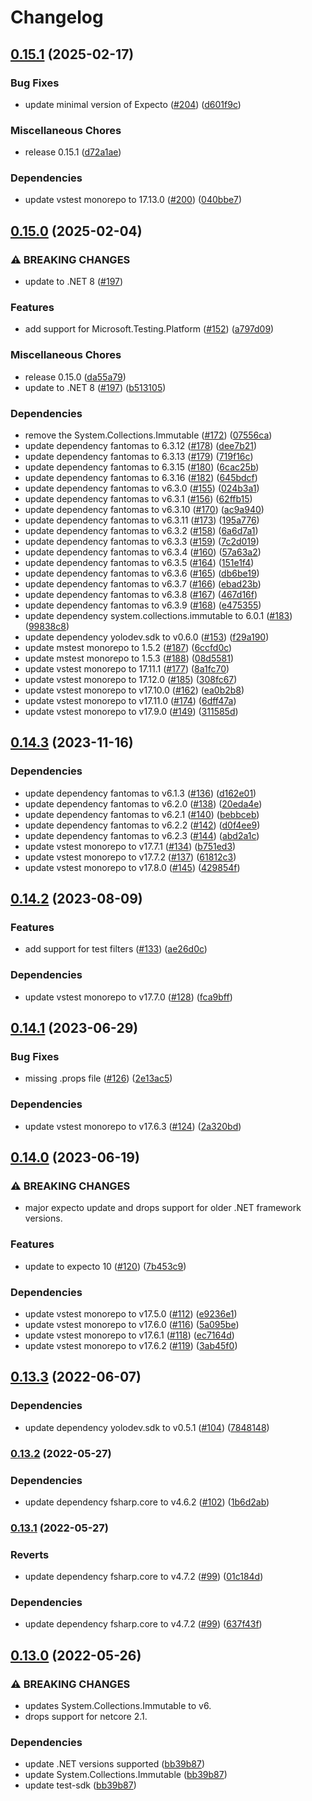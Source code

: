 # Changelog

## [0.15.1](https://github.com/YoloDev/YoloDev.Expecto.TestSdk/compare/YoloDev.Expecto.TestSdk-v0.15.0...YoloDev.Expecto.TestSdk-v0.15.1) (2025-02-17)


### Bug Fixes

* update minimal version of Expecto ([#204](https://github.com/YoloDev/YoloDev.Expecto.TestSdk/issues/204)) ([d601f9c](https://github.com/YoloDev/YoloDev.Expecto.TestSdk/commit/d601f9ccba2ee968337f07105b3c326c6a80cbd1))


### Miscellaneous Chores

* release 0.15.1 ([d72a1ae](https://github.com/YoloDev/YoloDev.Expecto.TestSdk/commit/d72a1aea411004a308505662a34c7938ce046765))


### Dependencies

* update vstest monorepo to 17.13.0 ([#200](https://github.com/YoloDev/YoloDev.Expecto.TestSdk/issues/200)) ([040bbe7](https://github.com/YoloDev/YoloDev.Expecto.TestSdk/commit/040bbe714b2316d46fe623eff311fd4af7fa1434))

## [0.15.0](https://github.com/YoloDev/YoloDev.Expecto.TestSdk/compare/YoloDev.Expecto.TestSdk-v0.14.3...YoloDev.Expecto.TestSdk-v0.15.0) (2025-02-04)


### ⚠ BREAKING CHANGES

* update to .NET 8 ([#197](https://github.com/YoloDev/YoloDev.Expecto.TestSdk/issues/197))

### Features

* add support for Microsoft.Testing.Platform ([#152](https://github.com/YoloDev/YoloDev.Expecto.TestSdk/issues/152)) ([a797d09](https://github.com/YoloDev/YoloDev.Expecto.TestSdk/commit/a797d09e7bda9d13821bfbb406c869f05374a883))


### Miscellaneous Chores

* release 0.15.0 ([da55a79](https://github.com/YoloDev/YoloDev.Expecto.TestSdk/commit/da55a797eccb83ec03b4bf3d04dd1874e1263772))
* update to .NET 8 ([#197](https://github.com/YoloDev/YoloDev.Expecto.TestSdk/issues/197)) ([b513105](https://github.com/YoloDev/YoloDev.Expecto.TestSdk/commit/b5131057d5e073f86f883ad7486de0f6de6d3861))


### Dependencies

* remove the System.Collections.Immutable ([#172](https://github.com/YoloDev/YoloDev.Expecto.TestSdk/issues/172)) ([07556ca](https://github.com/YoloDev/YoloDev.Expecto.TestSdk/commit/07556ca611683ea39c429cdae99a7614f6e6cfed))
* update dependency fantomas to 6.3.12 ([#178](https://github.com/YoloDev/YoloDev.Expecto.TestSdk/issues/178)) ([dee7b21](https://github.com/YoloDev/YoloDev.Expecto.TestSdk/commit/dee7b21daf9eb94ad9a066760292144dbd183eaa))
* update dependency fantomas to 6.3.13 ([#179](https://github.com/YoloDev/YoloDev.Expecto.TestSdk/issues/179)) ([719f16c](https://github.com/YoloDev/YoloDev.Expecto.TestSdk/commit/719f16c9b62abd680bb8703524e2dca0770482fe))
* update dependency fantomas to 6.3.15 ([#180](https://github.com/YoloDev/YoloDev.Expecto.TestSdk/issues/180)) ([6cac25b](https://github.com/YoloDev/YoloDev.Expecto.TestSdk/commit/6cac25b50b2d5d8f22ffc35c56c6d28b245755f0))
* update dependency fantomas to 6.3.16 ([#182](https://github.com/YoloDev/YoloDev.Expecto.TestSdk/issues/182)) ([645bdcf](https://github.com/YoloDev/YoloDev.Expecto.TestSdk/commit/645bdcf034ff91076a06ef7e862a848662343440))
* update dependency fantomas to v6.3.0 ([#155](https://github.com/YoloDev/YoloDev.Expecto.TestSdk/issues/155)) ([024b3a1](https://github.com/YoloDev/YoloDev.Expecto.TestSdk/commit/024b3a129e9a3fb7b5e1787d77fdf26cd0122d09))
* update dependency fantomas to v6.3.1 ([#156](https://github.com/YoloDev/YoloDev.Expecto.TestSdk/issues/156)) ([62ffb15](https://github.com/YoloDev/YoloDev.Expecto.TestSdk/commit/62ffb155923c68f96f1347c089aefed7b423cf6c))
* update dependency fantomas to v6.3.10 ([#170](https://github.com/YoloDev/YoloDev.Expecto.TestSdk/issues/170)) ([ac9a940](https://github.com/YoloDev/YoloDev.Expecto.TestSdk/commit/ac9a940d9a516f72ce168d00ba56e1022d3e921d))
* update dependency fantomas to v6.3.11 ([#173](https://github.com/YoloDev/YoloDev.Expecto.TestSdk/issues/173)) ([195a776](https://github.com/YoloDev/YoloDev.Expecto.TestSdk/commit/195a77616feb451f582a719c0fb6a637e68534a6))
* update dependency fantomas to v6.3.2 ([#158](https://github.com/YoloDev/YoloDev.Expecto.TestSdk/issues/158)) ([6a6d7a1](https://github.com/YoloDev/YoloDev.Expecto.TestSdk/commit/6a6d7a127b778dc94a1c61611569690f33e16de1))
* update dependency fantomas to v6.3.3 ([#159](https://github.com/YoloDev/YoloDev.Expecto.TestSdk/issues/159)) ([7c2d019](https://github.com/YoloDev/YoloDev.Expecto.TestSdk/commit/7c2d01916ec77f93867ef69b13f34ab37db960e8))
* update dependency fantomas to v6.3.4 ([#160](https://github.com/YoloDev/YoloDev.Expecto.TestSdk/issues/160)) ([57a63a2](https://github.com/YoloDev/YoloDev.Expecto.TestSdk/commit/57a63a2db6b100ab226aa42bf42491b41cce965d))
* update dependency fantomas to v6.3.5 ([#164](https://github.com/YoloDev/YoloDev.Expecto.TestSdk/issues/164)) ([151e1f4](https://github.com/YoloDev/YoloDev.Expecto.TestSdk/commit/151e1f437454fd066b6728cfcf15ad05f9fcbd62))
* update dependency fantomas to v6.3.6 ([#165](https://github.com/YoloDev/YoloDev.Expecto.TestSdk/issues/165)) ([db6be19](https://github.com/YoloDev/YoloDev.Expecto.TestSdk/commit/db6be19e994fc33e3c94c95890f862453c8b1056))
* update dependency fantomas to v6.3.7 ([#166](https://github.com/YoloDev/YoloDev.Expecto.TestSdk/issues/166)) ([ebad23b](https://github.com/YoloDev/YoloDev.Expecto.TestSdk/commit/ebad23b4381b1aa850da7b35c2bc0cdb4335fa02))
* update dependency fantomas to v6.3.8 ([#167](https://github.com/YoloDev/YoloDev.Expecto.TestSdk/issues/167)) ([467d16f](https://github.com/YoloDev/YoloDev.Expecto.TestSdk/commit/467d16f6f1d1bfe5b3e0471d382966ea34071677))
* update dependency fantomas to v6.3.9 ([#168](https://github.com/YoloDev/YoloDev.Expecto.TestSdk/issues/168)) ([e475355](https://github.com/YoloDev/YoloDev.Expecto.TestSdk/commit/e4753556e694a40213036d437b1f8e985f94d6ab))
* update dependency system.collections.immutable to 6.0.1 ([#183](https://github.com/YoloDev/YoloDev.Expecto.TestSdk/issues/183)) ([99838c8](https://github.com/YoloDev/YoloDev.Expecto.TestSdk/commit/99838c81ddb8f61187455a373bb8c1e768976be6))
* update dependency yolodev.sdk to v0.6.0 ([#153](https://github.com/YoloDev/YoloDev.Expecto.TestSdk/issues/153)) ([f29a190](https://github.com/YoloDev/YoloDev.Expecto.TestSdk/commit/f29a190f4099901ad4fc9f0ca9d04afd58ad6936))
* update mstest monorepo to 1.5.2 ([#187](https://github.com/YoloDev/YoloDev.Expecto.TestSdk/issues/187)) ([6ccfd0c](https://github.com/YoloDev/YoloDev.Expecto.TestSdk/commit/6ccfd0cc5673230735866f906ce9afae6a1fd8f0))
* update mstest monorepo to 1.5.3 ([#188](https://github.com/YoloDev/YoloDev.Expecto.TestSdk/issues/188)) ([08d5581](https://github.com/YoloDev/YoloDev.Expecto.TestSdk/commit/08d558159847944bb382f6efc7936595ae1c0f84))
* update vstest monorepo to 17.11.1 ([#177](https://github.com/YoloDev/YoloDev.Expecto.TestSdk/issues/177)) ([8a1fc70](https://github.com/YoloDev/YoloDev.Expecto.TestSdk/commit/8a1fc7077b3ed47ee8ad008ddf84733b662b142b))
* update vstest monorepo to 17.12.0 ([#185](https://github.com/YoloDev/YoloDev.Expecto.TestSdk/issues/185)) ([308fc67](https://github.com/YoloDev/YoloDev.Expecto.TestSdk/commit/308fc6741fbcf71e264533a7ab4510ba5d8ecead))
* update vstest monorepo to v17.10.0 ([#162](https://github.com/YoloDev/YoloDev.Expecto.TestSdk/issues/162)) ([ea0b2b8](https://github.com/YoloDev/YoloDev.Expecto.TestSdk/commit/ea0b2b8cf8630b79672f22a022eb2178e7b1c0cb))
* update vstest monorepo to v17.11.0 ([#174](https://github.com/YoloDev/YoloDev.Expecto.TestSdk/issues/174)) ([6dff47a](https://github.com/YoloDev/YoloDev.Expecto.TestSdk/commit/6dff47ab1d1954d786f27cd251ee75d9cfc99009))
* update vstest monorepo to v17.9.0 ([#149](https://github.com/YoloDev/YoloDev.Expecto.TestSdk/issues/149)) ([311585d](https://github.com/YoloDev/YoloDev.Expecto.TestSdk/commit/311585d16e52dc920d5669bf85c6687529252c6a))

## [0.14.3](https://github.com/YoloDev/YoloDev.Expecto.TestSdk/compare/YoloDev.Expecto.TestSdk-v0.14.2...YoloDev.Expecto.TestSdk-v0.14.3) (2023-11-16)


### Dependencies

* update dependency fantomas to v6.1.3 ([#136](https://github.com/YoloDev/YoloDev.Expecto.TestSdk/issues/136)) ([d162e01](https://github.com/YoloDev/YoloDev.Expecto.TestSdk/commit/d162e01de0ff2afba96d0fcc17bfccb1c97a09cc))
* update dependency fantomas to v6.2.0 ([#138](https://github.com/YoloDev/YoloDev.Expecto.TestSdk/issues/138)) ([20eda4e](https://github.com/YoloDev/YoloDev.Expecto.TestSdk/commit/20eda4e53e8f0c0aa79f72cdd8dd221d73a1060d))
* update dependency fantomas to v6.2.1 ([#140](https://github.com/YoloDev/YoloDev.Expecto.TestSdk/issues/140)) ([bebbceb](https://github.com/YoloDev/YoloDev.Expecto.TestSdk/commit/bebbceb85423cfad1fdf0c2e16045019ab21d84d))
* update dependency fantomas to v6.2.2 ([#142](https://github.com/YoloDev/YoloDev.Expecto.TestSdk/issues/142)) ([d0f4ee9](https://github.com/YoloDev/YoloDev.Expecto.TestSdk/commit/d0f4ee99338d32b520cbd7a518c4c1ef31bbade5))
* update dependency fantomas to v6.2.3 ([#144](https://github.com/YoloDev/YoloDev.Expecto.TestSdk/issues/144)) ([abd2a1c](https://github.com/YoloDev/YoloDev.Expecto.TestSdk/commit/abd2a1c64454160c00d31794aa451be42102b6a5))
* update vstest monorepo to v17.7.1 ([#134](https://github.com/YoloDev/YoloDev.Expecto.TestSdk/issues/134)) ([b751ed3](https://github.com/YoloDev/YoloDev.Expecto.TestSdk/commit/b751ed3fc5fe95f7e667247b7421a7e88b638170))
* update vstest monorepo to v17.7.2 ([#137](https://github.com/YoloDev/YoloDev.Expecto.TestSdk/issues/137)) ([61812c3](https://github.com/YoloDev/YoloDev.Expecto.TestSdk/commit/61812c3e4078d4a10832d3c31aa4630a95d29478))
* update vstest monorepo to v17.8.0 ([#145](https://github.com/YoloDev/YoloDev.Expecto.TestSdk/issues/145)) ([429854f](https://github.com/YoloDev/YoloDev.Expecto.TestSdk/commit/429854ff29d525659e48b87dbc839982ed05b525))

## [0.14.2](https://github.com/YoloDev/YoloDev.Expecto.TestSdk/compare/YoloDev.Expecto.TestSdk-v0.14.1...YoloDev.Expecto.TestSdk-v0.14.2) (2023-08-09)


### Features

* add support for test filters ([#133](https://github.com/YoloDev/YoloDev.Expecto.TestSdk/issues/133)) ([ae26d0c](https://github.com/YoloDev/YoloDev.Expecto.TestSdk/commit/ae26d0c07b91a88823d0438ece7dbe03e7b068c0))


### Dependencies

* update vstest monorepo to v17.7.0 ([#128](https://github.com/YoloDev/YoloDev.Expecto.TestSdk/issues/128)) ([fca9bff](https://github.com/YoloDev/YoloDev.Expecto.TestSdk/commit/fca9bff36cfe7f69a0552361f8f91b3b39287f9f))

## [0.14.1](https://github.com/YoloDev/YoloDev.Expecto.TestSdk/compare/YoloDev.Expecto.TestSdk-v0.14.0...YoloDev.Expecto.TestSdk-v0.14.1) (2023-06-29)


### Bug Fixes

* missing .props file ([#126](https://github.com/YoloDev/YoloDev.Expecto.TestSdk/issues/126)) ([2e13ac5](https://github.com/YoloDev/YoloDev.Expecto.TestSdk/commit/2e13ac5231b03964a7a7b40b81e6866de902071a))


### Dependencies

* update vstest monorepo to v17.6.3 ([#124](https://github.com/YoloDev/YoloDev.Expecto.TestSdk/issues/124)) ([2a320bd](https://github.com/YoloDev/YoloDev.Expecto.TestSdk/commit/2a320bd3a625d70b627edc2df7166deb237f1970))

## [0.14.0](https://github.com/YoloDev/YoloDev.Expecto.TestSdk/compare/YoloDev.Expecto.TestSdk-v0.13.3...YoloDev.Expecto.TestSdk-v0.14.0) (2023-06-19)


### ⚠ BREAKING CHANGES

* major expecto update and drops support for older .NET framework versions.

### Features

* update to expecto 10 ([#120](https://github.com/YoloDev/YoloDev.Expecto.TestSdk/issues/120)) ([7b453c9](https://github.com/YoloDev/YoloDev.Expecto.TestSdk/commit/7b453c9ff2270927fccf1495b64924db31441fb7))


### Dependencies

* update vstest monorepo to v17.5.0 ([#112](https://github.com/YoloDev/YoloDev.Expecto.TestSdk/issues/112)) ([e9236e1](https://github.com/YoloDev/YoloDev.Expecto.TestSdk/commit/e9236e185b5890c190bf61f86ced50a1dddb082f))
* update vstest monorepo to v17.6.0 ([#116](https://github.com/YoloDev/YoloDev.Expecto.TestSdk/issues/116)) ([5a095be](https://github.com/YoloDev/YoloDev.Expecto.TestSdk/commit/5a095beddc9f89884a77d339be2e811c692d20f7))
* update vstest monorepo to v17.6.1 ([#118](https://github.com/YoloDev/YoloDev.Expecto.TestSdk/issues/118)) ([ec7164d](https://github.com/YoloDev/YoloDev.Expecto.TestSdk/commit/ec7164dce8bb25f4579ed0b249a88375b7b435c8))
* update vstest monorepo to v17.6.2 ([#119](https://github.com/YoloDev/YoloDev.Expecto.TestSdk/issues/119)) ([3ab45f0](https://github.com/YoloDev/YoloDev.Expecto.TestSdk/commit/3ab45f0a71d8f062eb80c37777f6a88b7544702b))

## [0.13.3](https://github.com/YoloDev/YoloDev.Expecto.TestSdk/compare/YoloDev.Expecto.TestSdk-v0.13.2...YoloDev.Expecto.TestSdk-v0.13.3) (2022-06-07)


### Dependencies

* update dependency yolodev.sdk to v0.5.1 ([#104](https://github.com/YoloDev/YoloDev.Expecto.TestSdk/issues/104)) ([7848148](https://github.com/YoloDev/YoloDev.Expecto.TestSdk/commit/7848148bac04523116a6f3fec20b681443959193))

### [0.13.2](https://github.com/YoloDev/YoloDev.Expecto.TestSdk/compare/YoloDev.Expecto.TestSdk-v0.13.1...YoloDev.Expecto.TestSdk-v0.13.2) (2022-05-27)


### Dependencies

* update dependency fsharp.core to v4.6.2 ([#102](https://github.com/YoloDev/YoloDev.Expecto.TestSdk/issues/102)) ([1b6d2ab](https://github.com/YoloDev/YoloDev.Expecto.TestSdk/commit/1b6d2abb7998d86b41344cf05ea0a7ee1fb62e60))

### [0.13.1](https://github.com/YoloDev/YoloDev.Expecto.TestSdk/compare/YoloDev.Expecto.TestSdk-v0.13.0...YoloDev.Expecto.TestSdk-v0.13.1) (2022-05-27)


### Reverts

* update dependency fsharp.core to v4.7.2 ([#99](https://github.com/YoloDev/YoloDev.Expecto.TestSdk/issues/99)) ([01c184d](https://github.com/YoloDev/YoloDev.Expecto.TestSdk/commit/01c184df9d8e1eaae4a764a6d232793858f07a5b))


### Dependencies

* update dependency fsharp.core to v4.7.2 ([#99](https://github.com/YoloDev/YoloDev.Expecto.TestSdk/issues/99)) ([637f43f](https://github.com/YoloDev/YoloDev.Expecto.TestSdk/commit/637f43fb7b5589054f657800c911ba801430c9a0))

## [0.13.0](https://github.com/YoloDev/YoloDev.Expecto.TestSdk/compare/YoloDev.Expecto.TestSdk-v0.12.20...YoloDev.Expecto.TestSdk-v0.13.0) (2022-05-26)


### ⚠ BREAKING CHANGES

* updates System.Collections.Immutable to v6.
* drops support for netcore 2.1.

### Dependencies

* update .NET versions supported ([bb39b87](https://github.com/YoloDev/YoloDev.Expecto.TestSdk/commit/bb39b87a3ccd4afbee19a4bc87b8456d19781326))
* update System.Collections.Immutable ([bb39b87](https://github.com/YoloDev/YoloDev.Expecto.TestSdk/commit/bb39b87a3ccd4afbee19a4bc87b8456d19781326))
* update test-sdk ([bb39b87](https://github.com/YoloDev/YoloDev.Expecto.TestSdk/commit/bb39b87a3ccd4afbee19a4bc87b8456d19781326))
